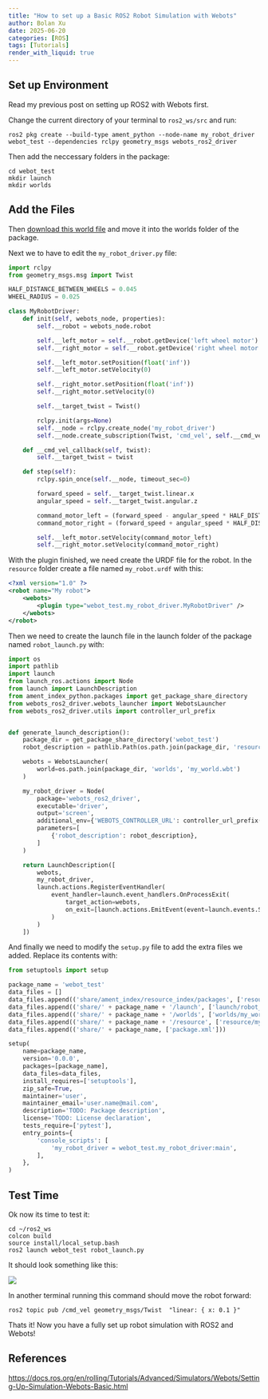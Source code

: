 ```yaml
---
title: "How to set up a Basic ROS2 Robot Simulation with Webots"
author: Bolan Xu
date: 2025-06-20
categories: [ROS]
tags: [Tutorials]
render_with_liquid: true
---
```


## Set up Environment

Read my previous post on setting up ROS2 with Webots first.

Change the current directory of your terminal to `ros2_ws/src` and run:

`ros2 pkg create --build-type ament_python --node-name my_robot_driver webot_test --dependencies rclpy geometry_msgs webots_ros2_driver`

Then add the neccessary folders in the package:

```
cd webot_test
mkdir launch
mkdir worlds
```

## Add the Files

Then [download this world file](https://docs.ros.org/en/foxy/_downloads/5ad123fc6a8f1ea79553d5039728084a/my_world.wbt) and move it into the worlds folder of the package.

Next we to have to edit the `my_robot_driver.py` file:

```python
import rclpy
from geometry_msgs.msg import Twist

HALF_DISTANCE_BETWEEN_WHEELS = 0.045
WHEEL_RADIUS = 0.025

class MyRobotDriver:
    def init(self, webots_node, properties):
        self.__robot = webots_node.robot

        self.__left_motor = self.__robot.getDevice('left wheel motor')
        self.__right_motor = self.__robot.getDevice('right wheel motor')

        self.__left_motor.setPosition(float('inf'))
        self.__left_motor.setVelocity(0)

        self.__right_motor.setPosition(float('inf'))
        self.__right_motor.setVelocity(0)

        self.__target_twist = Twist()

        rclpy.init(args=None)
        self.__node = rclpy.create_node('my_robot_driver')
        self.__node.create_subscription(Twist, 'cmd_vel', self.__cmd_vel_callback, 1)

    def __cmd_vel_callback(self, twist):
        self.__target_twist = twist

    def step(self):
        rclpy.spin_once(self.__node, timeout_sec=0)

        forward_speed = self.__target_twist.linear.x
        angular_speed = self.__target_twist.angular.z

        command_motor_left = (forward_speed - angular_speed * HALF_DISTANCE_BETWEEN_WHEELS) / WHEEL_RADIUS
        command_motor_right = (forward_speed + angular_speed * HALF_DISTANCE_BETWEEN_WHEELS) / WHEEL_RADIUS

        self.__left_motor.setVelocity(command_motor_left)
        self.__right_motor.setVelocity(command_motor_right)
```

With the plugin finished, we need create the URDF file for the robot.
In the `resource` folder create a file named `my_robot.urdf` with this:

```xml
<?xml version="1.0" ?>
<robot name="My robot">
    <webots>
        <plugin type="webot_test.my_robot_driver.MyRobotDriver" />
    </webots>
</robot>
```

Then we need to create the launch file in the launch folder of the package named `robot_launch.py` with:

```python
import os
import pathlib
import launch
from launch_ros.actions import Node
from launch import LaunchDescription
from ament_index_python.packages import get_package_share_directory
from webots_ros2_driver.webots_launcher import WebotsLauncher
from webots_ros2_driver.utils import controller_url_prefix


def generate_launch_description():
    package_dir = get_package_share_directory('webot_test')
    robot_description = pathlib.Path(os.path.join(package_dir, 'resource', 'my_robot.urdf')).read_text()

    webots = WebotsLauncher(
        world=os.path.join(package_dir, 'worlds', 'my_world.wbt')
    )

    my_robot_driver = Node(
        package='webots_ros2_driver',
        executable='driver',
        output='screen',
        additional_env={'WEBOTS_CONTROLLER_URL': controller_url_prefix() + 'my_robot'},
        parameters=[
            {'robot_description': robot_description},
        ]
    )

    return LaunchDescription([
        webots,
        my_robot_driver,
        launch.actions.RegisterEventHandler(
            event_handler=launch.event_handlers.OnProcessExit(
                target_action=webots,
                on_exit=[launch.actions.EmitEvent(event=launch.events.Shutdown())],
            )
        )
    ])
```

And finally we need to modify the `setup.py` file to add the extra files we added.
Replace its contents with:

```python
from setuptools import setup

package_name = 'webot_test'
data_files = []
data_files.append(('share/ament_index/resource_index/packages', ['resource/' + package_name]))
data_files.append(('share/' + package_name + '/launch', ['launch/robot_launch.py']))
data_files.append(('share/' + package_name + '/worlds', ['worlds/my_world.wbt']))
data_files.append(('share/' + package_name + '/resource', ['resource/my_robot.urdf']))
data_files.append(('share/' + package_name, ['package.xml']))

setup(
    name=package_name,
    version='0.0.0',
    packages=[package_name],
    data_files=data_files,
    install_requires=['setuptools'],
    zip_safe=True,
    maintainer='user',
    maintainer_email='user.name@mail.com',
    description='TODO: Package description',
    license='TODO: License declaration',
    tests_require=['pytest'],
    entry_points={
        'console_scripts': [
            'my_robot_driver = webot_test.my_robot_driver:main',
        ],
    },
)
```
## Test Time

Ok now its time to test it:

```
cd ~/ros2_ws
colcon build
source install/local_setup.bash
ros2 launch webot_test robot_launch.py
```

It should look something like this:

![](https://github.com/bolanxu/bolanxu.github.io/blob/88b2b8ba5c393c9a692982b10ca6b79b0f2d64b3/_posts/img/webots_test_screenshot.png)

In another terminal running this command should move the robot forward:

`ros2 topic pub /cmd_vel geometry_msgs/Twist  "linear: { x: 0.1 }"`

Thats it! Now you have a fully set up robot simulation with ROS2 and Webots!

## References

<https://docs.ros.org/en/rolling/Tutorials/Advanced/Simulators/Webots/Setting-Up-Simulation-Webots-Basic.html>
